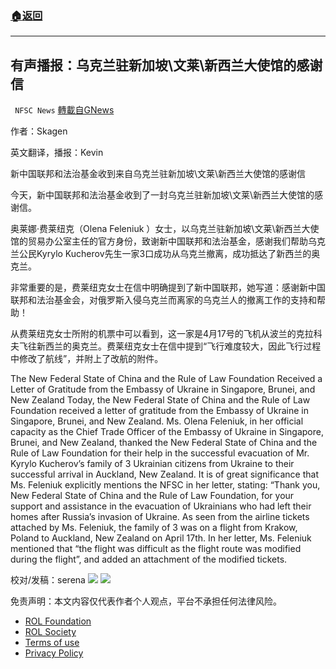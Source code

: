 ###  [:house:返回](../)
---


## 有声播报：乌克兰驻新加坡\文莱\新西兰大使馆的感谢信
` NFSC News` [轉載自GNews](https://gnews.org/zh-hans/2388401/)

作者：Skagen
 
英文翻译，播报：Kevin
  
新中国联邦和法治基金收到来自乌克兰驻新加坡\文莱\新西兰大使馆的感谢信
 
今天，新中国联邦和法治基金收到了一封乌克兰驻新加坡\文莱\新西兰大使馆的感谢信。
 
奥莱娜·费莱纽克（Olena Feleniuk ）女士，以乌克兰驻新加坡\文莱\新西兰大使馆的贸易办公室主任的官方身份，致谢新中国联邦和法治基金，感谢我们帮助乌克兰公民Kyrylo Kucherov先生一家3口成功从乌克兰撤离，成功抵达了新西兰的奥克兰。
 
非常重要的是，费莱纽克女士在信中明确提到了新中国联邦，她写道：感谢新中国联邦和法治基金会，对俄罗斯入侵乌克兰而离家的乌克兰人的撤离工作的支持和帮助！
 
从费莱纽克女士所附的机票中可以看到，这一家是4月17号的飞机从波兰的克拉科夫飞往新西兰的奥克兰。费莱纽克女士在信中提到“飞行难度较大，因此飞行过程中修改了航线”，并附上了改航的附件。
 
The New Federal State of China and the Rule of Law Foundation Received a Letter of Gratitude from the Embassy of Ukraine in Singapore, Brunei, and New Zealand
Today, the New Federal State of China and the Rule of Law Foundation received a letter of gratitude from the Embassy of Ukraine in Singapore, Brunei, and New Zealand.
Ms. Olena Feleniuk, in her official capacity as the Chief Trade Officer of the Embassy of Ukraine in Singapore, Brunei, and New Zealand, thanked the New Federal State of China and the Rule of Law Foundation for their help in the successful evacuation of Mr. Kyrylo Kucherov’s family of 3 Ukrainian citizens from Ukraine to their successful arrival in Auckland, New Zealand.
It is of great significance that Ms. Feleniuk explicitly mentions the NFSC in her letter, stating: “Thank you, New Federal State of China and the Rule of Law Foundation, for your support and assistance in the evacuation of Ukrainians who had left their homes after Russia’s invasion of Ukraine.
As seen from the airline tickets attached by Ms. Feleniuk, the family of 3 was on a flight from Krakow, Poland to Auckland, New Zealand on April 17th. In her letter, Ms. Feleniuk mentioned that “the flight was difficult as the flight route was modified during the flight”, and added an attachment of the modified tickets.
 
校对/发稿：serena
 ![](https://assets.gnews.org/wp-content/uploads/2022/04/f48b7291-3cb5-4969-a2ad-9574ab25b4a7.jpg) 
![](https://assets.gnews.org/wp-content/uploads/2022/04/4月-186.jpg)

免责声明：本文内容仅代表作者个人观点，平台不承担任何法律风险。
  
- [ROL Foundation](https://rolfoundation.org/)
- [ROL Society](https://rolsociety.org/)
- [Terms of use](https://gnews.org/terms-of-use-3/)
- [Privacy Policy](https://gnews.org/privacy-policy/)
